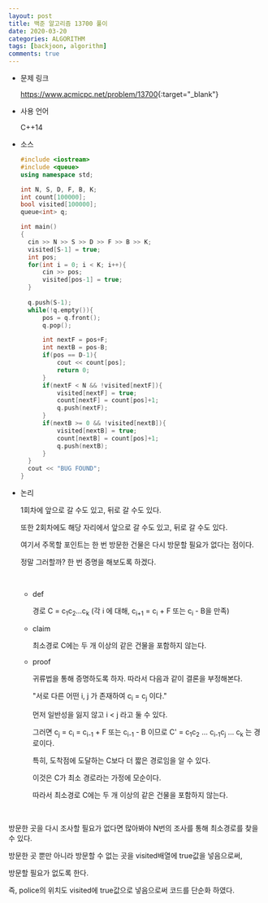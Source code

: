```yaml
---
layout: post
title: 백준 알고리즘 13700 풀이
date: 2020-03-20
categories: ALGORITHM
tags: [backjoon, algorithm]
comments: true
---
```


* 문제 링크

  <https://www.acmicpc.net/problem/13700>{:target="_blank"}
  
* 사용 언어

  C++14

* 소스

  ```c++
  #include <iostream>
  #include <queue>
  using namespace std;
  
  int N, S, D, F, B, K;
  int count[100000];
  bool visited[100000];
  queue<int> q;
  
  int main()
  {
  	cin >> N >> S >> D >> F >> B >> K;
  	visited[S-1] = true;
  	int pos;
  	for(int i = 0; i < K; i++){
  		cin >> pos;
  		visited[pos-1] = true;
  	}	
  	
  	q.push(S-1);
  	while(!q.empty()){
  		pos = q.front();
  		q.pop();
  
  		int nextF = pos+F;
  		int nextB = pos-B;
  		if(pos == D-1){
  			cout << count[pos];
  			return 0;
  		}
  		if(nextF < N && !visited[nextF]){
  			visited[nextF] = true;
  			count[nextF] = count[pos]+1;
  			q.push(nextF);
  		}
  		if(nextB >= 0 && !visited[nextB]){
  			visited[nextB] = true;
  			count[nextB] = count[pos]+1;
  			q.push(nextB);
  		}
  	}
  	cout << "BUG FOUND";
  }
  ```

* 논리

  1회차에 앞으로 갈 수도 있고, 뒤로 갈 수도 있다. 

  또한 2회차에도 해당 자리에서 앞으로 갈 수도 있고, 뒤로 갈 수도 있다. 

  여기서 주목할 포인트는 한 번 방문한 건물은 다시 방문할 필요가 없다는 점이다.

  정말 그러할까? 한 번 증명을 해보도록 하겠다.

  <br>

  * def

    경로 C = c<sub>1</sub>c<sub>2</sub>...c<sub>k</sub>  (각 i 에 대해, c<sub>i+1</sub> = c<sub>i</sub> + F 또는 c<sub>i</sub> - B을 만족)

  * claim

    최소경로 C에는 두 개 이상의 같은 건물을 포함하지 않는다.

  * proof

    귀류법을 통해 증명하도록 하자. 따라서 다음과 같이 결론을 부정해본다.

    "서로 다른 어떤 i, j 가 존재하여 c<sub>i</sub> = c<sub>j</sub> 이다."

    먼저 일반성을 잃지 않고 i < j 라고 둘 수 있다.

    그러면 c<sub>j</sub> = c<sub>i</sub> = c<sub>i-1</sub> + F 또는 c<sub>i-1</sub> - B 이므로 C' = c<sub>1</sub>c<sub>2</sub> ... c<sub>i-1</sub>c<sub>j</sub> ... c<sub>k</sub> 는 경로이다.

    특히, 도착점에 도달하는 C보다 더 짧은 경로임을 알 수 있다.

    이것은 C가 최소 경로라는 가정에 모순이다. 

    따라서 최소경로 C에는 두 개 이상의 같은 건물을 포함하지 않는다.
  
    <br>
  


방문한 곳을 다시   조사할 필요가 없다면 많아봐야 N번의 조사를 통해 최소경로를 찾을 수 있다.

방문한 곳 뿐만 아니라 방문할 수 없는 곳을 visited배열에 true값을 넣음으로써,

방문할 필요가 없도록 한다. 

즉, police의 위치도 visited에 true값으로 넣음으로써 코드를 단순화 하였다.